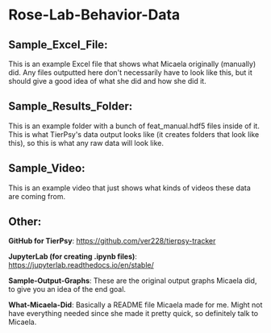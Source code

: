 # Rose-Lab-Behavior-Data

## Sample_Excel_File:
This is an example Excel file that shows what Micaela originally (manually) did. Any files outputted here don't necessarily have to look like this, but it should give a good idea of what she did and how she did it.

## Sample_Results_Folder:
This is an example folder with a bunch of feat_manual.hdf5 files inside of it. This is what TierPsy's data output looks like (it creates folders that look like this), so this is what any raw data will look like.

## Sample_Video:
This is an example video that just shows what kinds of videos these data are coming from.

## Other:
**GitHub for TierPsy**: https://github.com/ver228/tierpsy-tracker

**JupyterLab (for creating .ipynb files)**: https://jupyterlab.readthedocs.io/en/stable/

**Sample-Output-Graphs**: These are the original output graphs Micaela did, to give you an idea of the end goal.

**What-Micaela-Did**: Basically a README file Micaela made for me. Might not have everything needed since she made it pretty quick, so definitely talk to Micaela.
